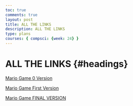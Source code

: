 ```yaml
---
toc: true
comments: true
layout: post
title: ALL THE LINKS
description: ALL THE LINKS
type: plans
courses: { compsci: {week: 24} }
---
```


# ALL THE LINKS {#headings}
<a href="http://127.0.0.1:4100/teachtwo//2023/11/14/CSSE-mario-background-player.html">Mario Game 0 Version</a>

<a href="http://127.0.0.1:4100/teachtwo//2023/11/27/oopgamelevels.html"> Mario Game First Version </a>

<a href="http://127.0.0.1:4100/game_levels_mp/2024/01/08/CSSE-oop-game-levels2.html"> Mario Game FINAL VERSION </a>
